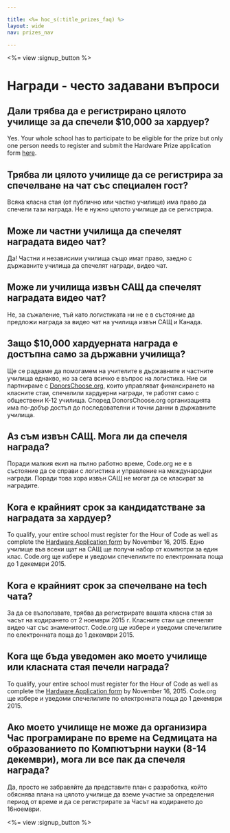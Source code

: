 ```yaml
---

title: <%= hoc_s(:title_prizes_faq) %>
layout: wide
nav: prizes_nav

---
```


<%= view :signup_button %>

# Награди - често задавани въпроси

## Дали трябва да е регистрирано цялото училище за да спечели $10,000 за хардуер?

Yes. Your whole school has to participate to be eligible for the prize but only one person needs to register and submit the Hardware Prize application form [here](<%= resolve_url('/prizes/hardware-signup') %>).

## Трябва ли цялото училище да се регистрира за спечелване на чат със специален гост?

Всяка класна стая (от публично или частно училище) има право да спечели тази награда. Не е нужно цялото училище да се регистрира.

## Може ли частни училища да спечелят наградата видео чат?

Да! Частни и независими училища също имат право, заедно с държавните училища да спечелят награди, видео чат.

## Може ли училища извън САЩ да спечелят наградата видео чат?

Не, за съжаление, тъй като логистиката ни не е в състояние да предложи награда за видео чат на училища извън САЩ и Канада.

## Защо $10,000 хардуерната награда е достъпна само за държавни училища?

Ще се радваме да помогамем на учителите в държавните и частните училища еднакво, но за сега всичко е въпрос на логистика. Ние си партнираме с [ DonorsChoose.org](http://donorschoose.org), които управляват финансирането на класните стаи, спечелили хардуерни награди, те работят само с обществени К-12 училища. Според DonorsChoose.org организацията има по-добър достъп до последователни и точни данни в държавните училища.

## Аз съм извън САЩ. Мога ли да спечеля награда?

Поради малкия екип на пълно работно време, Code.org не е в състояние да се справи с логистика и управление на международни награди. Поради това хора извън САЩ не могат да се класират за наградите.

## Кога е крайният срок за кандидатстване за наградата за хардуер?

To qualify, your entire school must register for the Hour of Code as well as complete the [Hardware Application form](<%= resolve_url('/prizes/hardware-signup') %>) by November 16, 2015. Едно училище във всеки щат на САЩ ще получи набор от компютри за един клас. Code.org ще избере и уведоми спечелилите по електронната поща до 1 декември 2015.

## Кога е крайният срок за спечелване на tech чата?

За да се възползвате, трябва да регистрирате вашата класна стая за часът на кодирането от 2 ноември 2015 г. Класните стаи ще спечелят видео чат със знаменитост. Code.org ще избере и уведоми спечелилите по електронната поща до 1 декември 2015.

## Кога ще бъда уведомен ако моето училище или класната стая печели награда?

To qualify, your entire school must register for the Hour of Code as well as complete the [Hardware Application form](<%= resolve_url('/prizes/hardware-signup') %>) by November 16, 2015. Code.org ще избере и уведоми спечелилите по електронната поща до 1 декември 2015.

## Ако моето училище не може да организира Час програмиране по време на Седмицата на образованието по Компютърни науки (8-14 декември), мога ли все пак да спечеля награда?

Да, просто не забравяйте да представите план с разработка, който обяснява плана на цялото училище да вземе участие за определения период от време и да се регистрирате за Часът на кодирането до 16ноември.

<%= view :signup_button %>